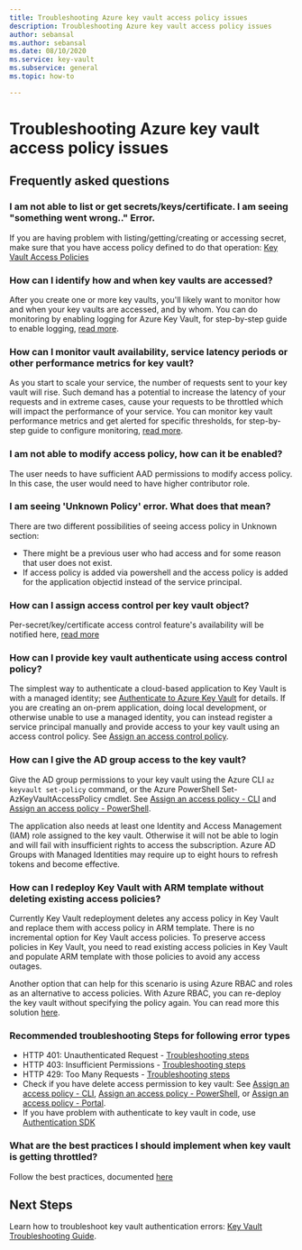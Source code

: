 ```yaml
---
title: Troubleshooting Azure key vault access policy issues
description: Troubleshooting Azure key vault access policy issues
author: sebansal
ms.author: sebansal
ms.date: 08/10/2020
ms.service: key-vault
ms.subservice: general
ms.topic: how-to

---
```

# Troubleshooting Azure key vault access policy issues

## Frequently asked questions

### I am not able to list or get secrets/keys/certificate. I am seeing "something went wrong.." Error.
If you are having problem with listing/getting/creating or accessing secret, make sure that you have access policy defined to do that operation: [Key Vault Access Policies](https://docs.microsoft.com/azure/key-vault/general/group-permissions-for-apps)

### How can I identify how and when key vaults are accessed?

After you create one or more key vaults, you'll likely want to monitor how and when your key vaults are accessed, and by whom. You can do monitoring by enabling logging for Azure Key Vault, for step-by-step guide to enable logging, [read more](./logging.md).

### How can I monitor vault availability, service latency periods or other performance metrics for key vault?

As you start to scale your service, the number of requests sent to your key vault will rise. Such demand has a potential to increase the latency of your requests and in extreme cases, cause your requests to be throttled which will impact the performance of your service. You can monitor key vault performance metrics and get alerted for specific thresholds, for step-by-step guide to configure monitoring, [read more](./alert.md).

### I am not able to modify access policy, how can it be enabled?
The user needs to have sufficient AAD permissions to modify access policy. In this case, the user would need to have higher contributor role.

### I am seeing 'Unknown Policy' error. What does that mean?
There are two different possibilities of seeing access policy in Unknown section:
* There might be a previous user who had access and for some reason that user does not exist.
* If access policy is added via powershell and the access policy is added for the application objectid instead of the service principal.

### How can I assign access control per key vault object? 

Per-secret/key/certificate access control feature's availability will be notified here, [read more](https://feedback.azure.com/forums/906355-azure-key-vault/suggestions/32213176-per-secret-key-certificate-access-control)

### How can I provide key vault authenticate using access control policy?

The simplest way to authenticate a cloud-based application to Key Vault is with a managed identity; see [Authenticate to Azure Key Vault](authentication.md) for details.
If you are creating an on-prem application, doing local development, or otherwise unable to use a managed identity, you can instead register a service principal manually and provide access to your key vault using an access control policy. See [Assign an access control policy](assign-access-policy-portal.md).

### How can I give the AD group access to the key vault?

Give the AD group permissions to your key vault using the Azure CLI `az keyvault set-policy` command, or the Azure PowerShell Set-AzKeyVaultAccessPolicy cmdlet. See [Assign an access policy - CLI](assign-access-policy-cli.md) and [Assign an access policy - PowerShell](assign-access-policy-powershell.md).

The application also needs at least one Identity and Access Management (IAM) role assigned to the key vault. Otherwise it will not be able to login and will fail with insufficient rights to access the subscription. Azure AD Groups with Managed Identities may require up to eight hours to refresh tokens and become effective.

### How can I redeploy Key Vault with ARM template without deleting existing access policies?

Currently Key Vault redeployment deletes any access policy in Key Vault and replace them with access policy in ARM template. There is no incremental option for Key Vault access policies. To preserve access policies in Key Vault, you need to read existing access policies in Key Vault and populate ARM template with those policies to avoid any access outages.

Another option that can help for this scenario is using Azure RBAC and roles as an alternative to access policies. With Azure RBAC, you can re-deploy the key vault without specifying the policy again. You can read more this solution [here](./rbac-guide.md).

### Recommended troubleshooting Steps for following error types

* HTTP 401: Unauthenticated Request - [Troubleshooting steps](rest-error-codes.md#http-401-unauthenticated-request)
* HTTP 403: Insufficient Permissions - [Troubleshooting steps](rest-error-codes.md#http-403-insufficient-permissions)
* HTTP 429: Too Many Requests - [Troubleshooting steps](rest-error-codes.md#http-429-too-many-requests)
* Check if you have delete access permission to key vault: See [Assign an access policy - CLI](assign-access-policy-cli.md), [Assign an access policy - PowerShell](assign-access-policy-powershell.md), or [Assign an access policy - Portal](assign-access-policy-portal.md).
* If you have problem with authenticate to key vault in code, use [Authentication SDK](https://azure.github.io/azure-sdk/posts/2020-02-25/defaultazurecredentials.html)

### What are the best practices I should implement when key vault is getting throttled?
Follow the best practices, documented [here](overview-throttling.md#how-to-throttle-your-app-in-response-to-service-limits)

## Next Steps

Learn how to troubleshoot key vault authentication errors: [Key Vault Troubleshooting Guide](rest-error-codes.md).

